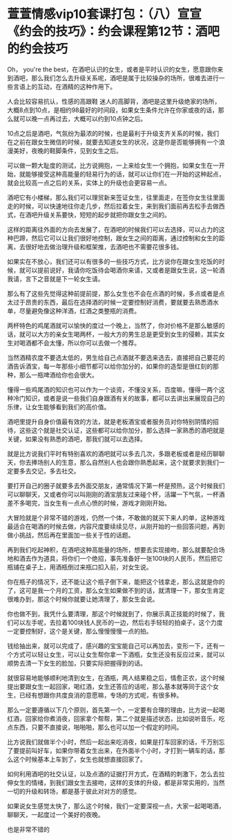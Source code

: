 # 萱萱情感vip10套课打包：（八）宣宣《约会的技巧》：约会课程第12节：酒吧的约会技巧

Oh， you're the best，在酒吧认识的女生，或者是平时认识的女生，愿意跟你来到酒吧，那么我们怎么去升级关系呢，酒吧是属于比较操杂的场所，很难去进行一些言语上的互动，在酒精的这种作用下。

人会比较容易抗认，性感的高跟鞋 迷人的高脚背，酒吧是这里升级绝家的场所，大概8点到10点，是相约98最好的时间段，如果女生条件允许在你家或夜的话，那么就可以晚一点再过去，大概可以约到10点钟之后。

10点之后是酒吧，气氛纷为最浓的时候，也是最利于升级支齐关系的时候，我们在之前在跟女生微信的时候，就要去知道女生的状况，这是你是否能够拥有一个浪漫美好，夜晚的鞋脚条件，见到女生之后。

可以做一颗大耻度的测试，比方说拥抱，一上来给女生一个拥抱，如果女生在一开始，就能够接受这种高能量的轻易行为的话，就可以让你们在一开始的这种起点，就会比较高一点之后的关系，实体上的升级也会更容易一点。

酒吧它有小楼梯，那么我们可以理贸新来签证女生，往里面走，在签你女生往里面走的时候，可以快速地往你走几步，然后拉着女生，来到我们面前再去松手去做西式，在酒吧升级关系要快，短短的起步就把你跟女生之间的。

这样的距离往外面的方向去发展了，在酒吧的时候我们可以去选择，可以占力的这种巴蹄，然后它可以让我们很好地控制，跟女生之间的距离，通过控制和女生的距离，去很好地去做治理升级和框架推，去酒吧也不需要花很多钱。

如果实在不放心，我们还可以有很多的一些技巧方式，比方说你在跟女生吃饭的时候，就可以提前说好，我请你吃饭待会喝酒你来请，又或者是跟女生说，这一轮酒我请，言下之音就是下一轮女生请。

那么有了这些先觉得这种前提前提，那么女生也不会在点酒的时候，多点或者是点太过于昂贵的东西，最后在选择酒的时候一定要控制好消费，要就要去熟悉酒水单，尽量避免像这种洋酒，红酒之类整瓶的消费。

两杯特色的鸡尾酒就可以愉快的度过一个晚上，当然了，你对价格不是那么敏感的话，就可以大方的亲女生喝两杯，一般大方的男生总是更受到女生的侵赖，其实女生对喝酒都不会太懂，所以你可以去做一个推荐。

当然酒精农度不要选太低的，男生给自己点酒就不要选来选去，直接把自己要花的酒告诉酒宝，每一年那些小细节都可以给你加分的，如果你的造型是很红刻的那种，那么一瓶啤酒给你也会很大。

懂得一些鸡尾酒的知识也可以作为一个谈资，不懂没关系，百度嘛，懂得一两个这种冷门知识，或者是说一些我们自身跟酒有关的故事，都可以去讲出来展现自己的乐律，让女生能够看到我们的高价值。

酒吧里提升自身价值最有效的方法，就是老板酒宝或者服务员对你特别阴情的招待，这些这个就是社交认证，这些都可以给你加分，那么选择一家熟悉的酒吧就是关键，如果没有熟悉的酒吧，那我们就可以去选择。

就是比方说我们平时有特别喜欢的酒吧就可以多去几次，多跟老板或者是经历聊聊天，你去捧场别人的生意，那么自然别人也会跟你熟悉起来，这个就要求到我们一定要多去交记，多去社交。

要打开自己的圈子就要多去外面交朋友，通常情况下第一杯是预热，这个时候我们可以聊聊天，又或者你可以叫刚刚的酒宝朋友过来碰个杯，活躍一下气氛，一杯酒差不多喝完，当女生有一点点心愤的时候，游戏才刚刚开始。

大冒险就是个非常不错的游戏，仍然一个体，不敢做的就买下来人的单，这种游戏最适合在喝酒的时候去做，内容尺度要续续见尽，从刚开始的一些回答问题，再到做小挑战，然后再在里面加一些关于性的话题。

再到我们吃起神积，在酒吧这种高能量的场所，想要去实现接吻，那么就要配合场地和酒去作为道具，将你们一个绝招，事先准备好一张100块的人民币，然后把它瓶铺在桌子上，用酒瓶倒过来瓶口扣入前，对女生说。

你在瓶子的情况下，还不能让这个瓶子倒下来，能把这个钱拿走，那么这就是你的了，这可是我一个月的工资，那么女生如果做不到的话，就清理一下，那女生肯定很难办到，那这个时候你就要让她清理了，那女生会说。

你也做不到，我凭什么要清理，那这个时候就到了，你展示真正技能的时候了，我们可以左手呢，去拉着100块钱人民币的一边，然后右手轻轻的拍桌子，这个力度一定要控制好，这个是关键，那么慢慢慢慢一点的拍。

钱给抽出来，就可以完成了，感兴趣的宝宝能自己可以再加去，变形一下，还有一个方式可以轻让女生，可以让女生帮你拿一下酒瓶，女生还没有反应过来，就可以顺势去清一下女生的脸加，只要实际把握得到的话。

就很容易地能够顺利地清到女生，在酒瓶，两人结果稳之后，情愈正农，这个时候提出要跟女生一起回家，喝红酒，女生还答应的话呢，那么基本就等同于这个女生，已经有想跟你共度良消的意愿嘛，专场的方式呢，有很多种。

那么一定要遵循以下几个原则，首先第一个，一定要有合理的理由，比方说一起喝红酒，回家给你煮消夜，回家拿个帮帮，第二个就是描述状态，比如说听音乐，吃点东西，只要不直接说，啪啪啪，那么也可以加一个假定的时间。

比方说我们就做半个小时，然后一起出来吃消夜，如果是打车回家的话，千万别忘了要提前叫好车，如果你带着女生出来，在外面半个小时，才打到一辆车的话，那么这个时候基本上车到了，女生也就想直接回家了。

如何利用酒吧的社交认证，以及点酒的证据打开方式，在酒精的刺激下，怎么去拉伸女生的情绪，到我们跟女生去接吻，这样的支体的升级，都是非常实用的，当然一切的升级和转场，都是基于彼此对对方的感觉。

如果说女生感觉太快了，那么这个时候，我们一定要深视一点，大家一起喝喝酒，聊聊天，一起度过一个美好的夜晚。

也是非常不错的